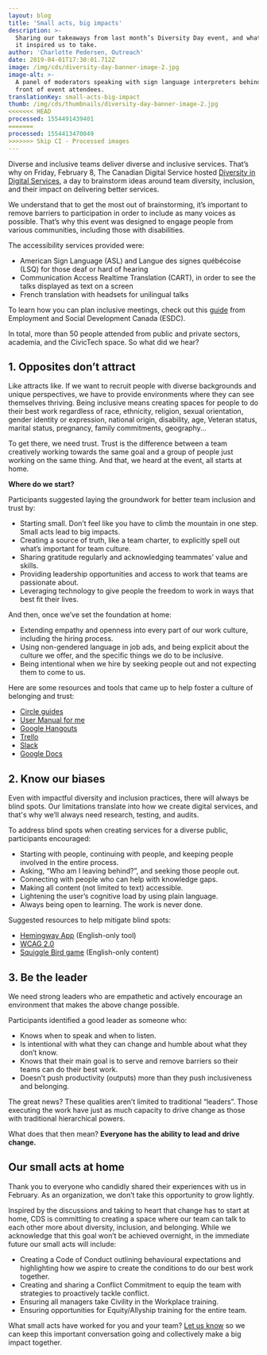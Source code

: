 ```yaml
---
layout: blog
title: 'Small acts, big impacts'
description: >-
  Sharing our takeaways from last month’s Diversity Day event, and what actions
  it inspired us to take.
author: 'Charlotte Pedersen, Outreach'
date: 2019-04-01T17:30:01.712Z
image: /img/cds/diversity-day-banner-image-2.jpg
image-alt: >-
  A panel of moderators speaking with sign language interpreters behind them, in
  front of event attendees. 
translationKey: small-acts-big-impact
thumb: /img/cds/thumbnails/diversity-day-banner-image-2.jpg
<<<<<<< HEAD
processed: 1554491439401
=======
processed: 1554413470049
>>>>>>> Skip CI - Processed images
---
```

Diverse and inclusive teams deliver diverse and inclusive services. That’s why on Friday, February 8, The Canadian Digital Service hosted [Diversity in Digital Services](https://www.eventbrite.ca/e/diversity-in-digital-services-diversite-au-sein-des-services-numeriques-registration-51465629082), a day to brainstorm ideas around team diversity, inclusion, and their impact on delivering better services. 

We understand that to get the most out of brainstorming, it’s important to remove barriers to participation in order to include as many voices as possible. That’s why this event was designed to engage people from various communities, including those with disabilities.

The accessibility services provided were:

* American Sign Language (ASL) and Langue des signes québécoise (LSQ) for those deaf or hard of hearing
* Communication Access Realtime Translation (CART), in order to see the talks displayed as text on a screen
* French translation with headsets for unilingual talks

To learn how you can plan inclusive meetings, check out this [guide](https://www.canada.ca/en/employment-social-development/programs/disability/arc/inclusive-meetings.html) from Employment and Social Development Canada (ESDC). 

In total, more than 50 people attended from public and private sectors, academia, and the CivicTech space. So what did we hear?

## 1. Opposites don’t attract 

Like attracts like. If we want to recruit people with diverse backgrounds and unique perspectives, we have to provide environments where they can see themselves thriving. 
Being inclusive means creating spaces for people to do their best work regardless of race, ethnicity, religion, sexual orientation, gender identity or expression, national origin, disability, age, Veteran status, marital status, pregnancy, family commitments, geography... 

To get there, we need trust. Trust is the difference between a team creatively working towards the same goal and a group of people just working on the same thing. And that, we heard at the event, all starts at home. 

**Where do we start?**

Participants suggested laying the groundwork for better team inclusion and trust by:

* Starting small. Don’t feel like you have to climb the mountain in one step. Small acts lead to big impacts. 
* Creating a source of truth, like a team charter, to explicitly spell out what’s important for team culture.
* Sharing gratitude regularly and acknowledging teammates’ value and skills. 
* Providing leadership opportunities and access to work that teams are passionate about.
* Leveraging technology to give people the freedom to work in ways that best fit their lives. 

And then, once we’ve set the foundation at home:

* Extending empathy and openness into every part of our work culture, including the hiring process. 
* Using non-gendered language in job ads, and being explicit about the culture we offer, and the specific things we do to be inclusive. 
* Being intentional when we hire by seeking people out and not expecting them to come to us.

Here are some resources and tools that came up to help foster a culture of belonging and trust:

* [Circle guides](https://workingoutloud.com/en/circle-guides) 
* [User Manual for me](https://digital.canada.ca/2018/08/21/productive-collaboration/) 
* [Google Hangouts](https://tools.google.com/dlpage/hangoutplugin)
* [Trello](https://trello.com/) 
* [Slack](https://slack.com/) 
* [Google Docs](https://www.google.com/docs/about/) 

## 2. Know our biases
Even with impactful diversity and inclusion practices, there will always be blind spots. Our limitations translate into how we create digital services, and that's why we’ll always need research, testing, and audits. 

To address blind spots when creating services for a diverse public, participants encouraged:

* Starting with people, continuing with people, and keeping people involved in the entire process. 
* Asking, “Who am I leaving behind?”, and seeking those people out. 
* Connecting with people who can help with knowledge gaps. 
* Making all content (not limited to text) accessible. 
* Lightening the user’s cognitive load by using plain language. 
* Always being open to learning. The work is never done. 

Suggested resources to help mitigate blind spots:

* [Hemingway App](http://www.hemingwayapp.com/) (English-only tool)
* [WCAG 2.0](https://www.w3.org/TR/WCAG20/)  
* [Squiggle Bird game](https://gamestorming.com/squiggle-birds/) (English-only content)

## 3. Be the leader 

We need strong leaders who are empathetic and actively encourage an environment that makes the above change possible.

Participants identified a good leader as someone who:

* Knows when to speak and when to listen. 
* Is intentional with what they can change and humble about what they don’t know. 
* Knows that their main goal is to serve and remove barriers so their teams can do their best work. 
* Doesn’t push productivity (outputs) more than they push inclusiveness and belonging. 

The great news? These qualities aren’t limited to traditional “leaders”. Those executing the work have just as much capacity to drive change as those with traditional hierarchical powers. 

What does that then mean? **Everyone has the ability to lead and drive change.** 

## Our small acts at home
Thank you to everyone who candidly shared their experiences with us in February. As an organization, we don’t take this opportunity to grow lightly. 

Inspired by the discussions and taking to heart that change has to start at home, CDS is committing to creating a space where our team can talk to each other more about diversity, inclusion, and belonging. While we acknowledge that this goal won’t be achieved overnight, in the immediate future our small acts will include:

* Creating a Code of Conduct outlining behavioural expectations and highlighting how we aspire to create the conditions to do our best work together. 
* Creating and sharing a Conflict Commitment to equip the team with strategies to proactively tackle conflict.
* Ensuring all managers take Civility in the Workplace training.
* Ensuring opportunities for Equity/Allyship training for the entire team.  

What small acts have worked for you and your team? [Let us know](https://twitter.com/CDS_GC) so we can keep this important conversation going and collectively make a big impact together. 

